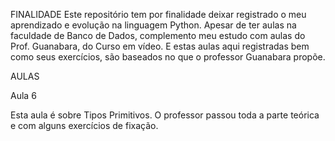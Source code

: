 FINALIDADE
Este repositório tem por finalidade deixar registrado o meu aprendizado e evolução na linguagem Python. Apesar de ter aulas na faculdade de Banco de Dados, complemento meu estudo com aulas do Prof. Guanabara, do Curso em vídeo. E estas aulas aqui registradas bem como seus exercícios, são baseados no que o professor Guanabara propõe.

AULAS

Aula 6

Esta aula é sobre Tipos Primitivos. O professor passou toda a parte teórica e com alguns exercícios de fixação.